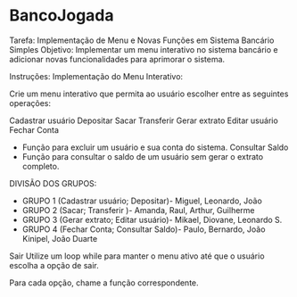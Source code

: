 # BancoJogada

Tarefa: Implementação de Menu e Novas Funções em Sistema Bancário Simples
Objetivo:
Implementar um menu interativo no sistema bancário e adicionar novas funcionalidades para aprimorar o sistema.

Instruções:
Implementação do Menu Interativo:

Crie um menu interativo que permita ao usuário escolher entre as seguintes operações:

Cadastrar usuário 
Depositar 
Sacar 
Transferir 
Gerar extrato 
Editar usuário 
Fechar Conta 
- Função para excluir um usuário e sua conta do sistema.
Consultar Saldo
- Função para consultar o saldo de um usuário sem gerar o extrato completo.

DIVISÃO DOS GRUPOS:
- GRUPO 1 (Cadastrar usuário; Depositar)- Miguel, Leonardo, João
- GRUPO 2 (Sacar; Transferir )- Amanda, Raul, Arthur, Guilherme
- GRUPO 3 (Gerar extrato; Editar usuário)- Mikael, Diovane, Leonardo S.
- GRUPO 4 (Fechar Conta; Consultar Saldo)- Paulo, Bernardo, João Kinipel, João Duarte

Sair
Utilize um loop while para manter o menu ativo até que o usuário escolha a opção de sair.

Para cada opção, chame a função correspondente.
